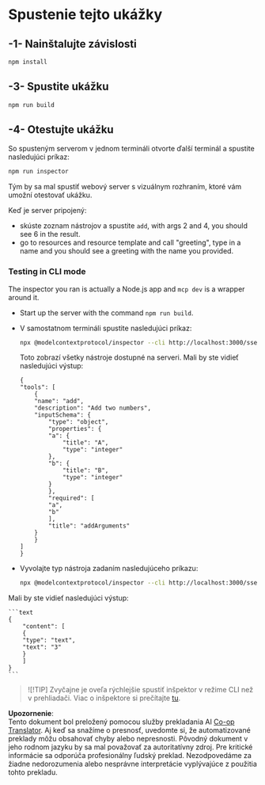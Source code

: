 <!--
CO_OP_TRANSLATOR_METADATA:
{
  "original_hash": "7fab17bf59e2eb82a5aeef03ad977d31",
  "translation_date": "2025-05-17T12:12:44+00:00",
  "source_file": "03-GettingStarted/05-sse-server/solution/typescript/README.md",
  "language_code": "sk"
}
-->
# Spustenie tejto ukážky

## -1- Nainštalujte závislosti

```bash
npm install
```

## -3- Spustite ukážku

```bash
npm run build
```

## -4- Otestujte ukážku

So spusteným serverom v jednom termináli otvorte ďalší terminál a spustite nasledujúci príkaz:

```bash
npm run inspector
```

Tým by sa mal spustiť webový server s vizuálnym rozhraním, ktoré vám umožní otestovať ukážku.

Keď je server pripojený:

- skúste zoznam nástrojov a spustite `add`, with args 2 and 4, you should see 6 in the result.
- go to resources and resource template and call "greeting", type in a name and you should see a greeting with the name you provided.

### Testing in CLI mode

The inspector you ran is actually a Node.js app and `mcp dev` is a wrapper around it. 

- Start up the server with the command `npm run build`.

- V samostatnom termináli spustite nasledujúci príkaz:

    ```bash
    npx @modelcontextprotocol/inspector --cli http://localhost:3000/sse --method tools/list
    ```

    Toto zobrazí všetky nástroje dostupné na serveri. Mali by ste vidieť nasledujúci výstup:

    ```text
    {
    "tools": [
        {
        "name": "add",
        "description": "Add two numbers",
        "inputSchema": {
            "type": "object",
            "properties": {
            "a": {
                "title": "A",
                "type": "integer"
            },
            "b": {
                "title": "B",
                "type": "integer"
            }
            },
            "required": [
            "a",
            "b"
            ],
            "title": "addArguments"
        }
        }
    ]
    }
    ```

- Vyvolajte typ nástroja zadaním nasledujúceho príkazu:

    ```bash
    npx @modelcontextprotocol/inspector --cli http://localhost:3000/sse --method tools/call --tool-name add --tool-arg a=1 --tool-arg b=2
    ```

Mali by ste vidieť nasledujúci výstup:

    ```text
    {
        "content": [
        {
        "type": "text",
        "text": "3"
        }
        ]
    }
    ```

> ![!TIP]
> Zvyčajne je oveľa rýchlejšie spustiť inšpektor v režime CLI než v prehliadači.
> Viac o inšpektore si prečítajte [tu](https://github.com/modelcontextprotocol/inspector).

**Upozornenie**:  
Tento dokument bol preložený pomocou služby prekladania AI [Co-op Translator](https://github.com/Azure/co-op-translator). Aj keď sa snažíme o presnosť, uvedomte si, že automatizované preklady môžu obsahovať chyby alebo nepresnosti. Pôvodný dokument v jeho rodnom jazyku by sa mal považovať za autoritatívny zdroj. Pre kritické informácie sa odporúča profesionálny ľudský preklad. Nezodpovedáme za žiadne nedorozumenia alebo nesprávne interpretácie vyplývajúce z použitia tohto prekladu.